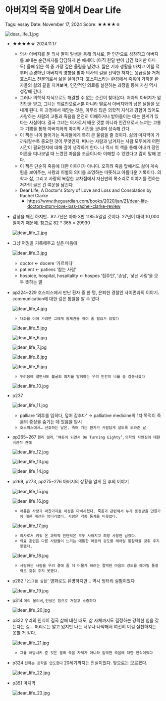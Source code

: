 # 아버지의 죽음 앞에서 Dear Life

Tags: essay
Date: November 17, 2024
Score: ★★★★☆

![dear_life_1.jpg](dear_life/dear_life_1.jpg)

- ★★★★☆ 2024.11.17
    - 의사 아버지를 둔 의사 딸이 일생을 통해 의사로, 한 인간으로 성장하고 아버지를 보내는 순간까지를 담담하게 쓴 에세이. (아직 한달 반이 남긴 했지만 아마도) 올해 읽은 책 중 가장 깊은 울림을 남겼다. 짧은 기자 생활을 마치고 어릴 적부터 존경하던 아버지의 영향을 받아 의사의 길을 선택한 저자는 응급실을 거쳐 호스피스 전문의로서 삶을 살아간다. 호스피스라는 환경에서 죽음이 가까운 환자들의 삶의 끝을 지켜보며, 인간적인 의료를 실천하는 과정을 통해 자신 역시 성장해 간다.
    - 그러나 의학적 지식으로도 해결할 수 없는 순간이 찾아온다. 저자의 아버지가 암 진단을 받고, 그녀는 의료인으로서뿐 아니라 딸로서 아버지와의 남은 날들을 보내게 된다. 이 과정에서 깨닫는 것은, 아무리 많은 의학적 지식과 경험이 있어도 사랑하는 사람의 고통과 죽음을 온전히 이해하거나 받아들이는 데는 한계가 있다는 사실이다. 결국 그녀는 의사로서 배운 것뿐 아니라 인간으로서 느끼는 고통과 기쁨을 통해 아버지와의 마지막 시간을 보내며 성숙해 간다.
    - 이 책은 나이 들어가는 독자들에게 특히 큰 울림을 줄 것이다. 삶의 마지막이 가까워질수록 중요한 것이 무엇인지, 떠나는 사람과 남겨지는 사람 모두에게 어떤 시간이 필요한지에 대해 깊이 생각하게 한다. 나 역시 이 책을 통해 아내가 장인어른을 떠나보낼 때 느꼈던 마음을 조금이나마 이해할 수 있었다고 감히 말해 본다.
    - 이 책은 단순히 죽음에 대한 이야기가 아니다. 오히려 죽음 앞에서도 삶이 계속됨을 보여주는, 사랑과 이별의 의미를 조명하는 따뜻하고 아름다운 기록이다. 의학과 삶, 그리고 사랑의 복잡한 교차점에서 자신만의 목소리로 이야기를 전하는 저자의 글은 긴 여운을 남긴다.
    - Dear Life, A Doctor's Story of Love and Loss and Consolation by Rachel Clarke
        - https://www.theguardian.com/books/2020/jan/21/dear-life-doctors-story-love-loss-rachel-clarke-review

- 감상을 깨긴 하지만.. 82.7년은 아마 3만 1185.5일일 것이다. 27년이 대략 10,000일이기 때문에. 참고로 82 * 365 = 29930
    
    ![dear_life_2.jpg](dear_life/dear_life_2.jpg)
    
- 그냥 어원을 기록해두고 싶은 마음에
    
    ![dear_life_3.jpg](dear_life/dear_life_3.jpg)
    
    - doctor ← docere ‘가르치다’
    - patient ← patiens ‘참는 사람’
    - hospice, hospital, hospitality ← hospes ‘집주인’, ‘손님’, ‘낯선 사람’을 모두 뜻하는 말
- pp224~229 호스피스에서 만난 환자 중 한 명, 은퇴한 경찰인 사이먼과의 이야기. communication에 대한 깊은 통찰을 알 수 있다
    
    ![dear_life_4.jpg](dear_life/dear_life_4.jpg)
    
    - `대화를 이어 가려면 그에게 통제권을 쥐여 줄 필요가 있었다`
    
    ![dear_life_5.jpg](dear_life/dear_life_5.jpg)
    
    ![dear_life_6.jpg](dear_life/dear_life_6.jpg)
    
    ![dear_life_7.jpg](dear_life/dear_life_7.jpg)
    
    ![dear_life_8.jpg](dear_life/dear_life_8.jpg)
    
    ![dear_life_9.jpg](dear_life/dear_life_9.jpg)
    
    - `두려움에 떨면서도 불굴의 의지를 발휘하는 우리 인간이 나를 늘 감동시켰다`
    
    ![dear_life_10.jpg](dear_life/dear_life_10.jpg)
    
- p237
    
    ![dear_life_11.jpg](dear_life/dear_life_11.jpg)
    
    - palliare ‘외투를 입히다, 덮어 감추다’ → palliative medicine의 1차 목적이 죽음의 증상을 숨기는 데 있음을 암시
    - `호스피스에서… 선호하는 날은, 죽어 가는 환자가 사람답게 살도록 도와준 날`
- pp265~267 `헨리 밀러`, `‘여든이 되면서 On Turning Eighty’`, `의학의 자만심에 대한 비관적 견해`
    
    ![dear_life_12.jpg](dear_life/dear_life_12.jpg)
    
    ![dear_life_13.jpg](dear_life/dear_life_13.jpg)
    
    ![dear_life_14.jpg](dear_life/dear_life_14.jpg)
    
- p269, p273, pp275~276 아버지의 상황을 알게 된 후의 이야기
    
    ![dear_life_15.jpg](dear_life/dear_life_15.jpg)
    
    ![dear_life_16.jpg](dear_life/dear_life_16.jpg)
    
    - `애통은 사랑과 마찬가지로 이성을 마비시켰다. 죽음과 관련해서 누가 동정받을 만한가에 대한 계산은 엉터리였다. 사랑은 각종 통계를 비웃었다.`
    
    ![dear_life_17.jpg](dear_life/dear_life_17.jpg)
    
    - `의사로서 키워 온 과학적 판단력은 모두 사라지고 희망 사항만 남았다.`
    - `의료 훈련은 다른 사람들이 느끼는 애통한 마음의 강도를 헤아릴 통찰력을 갖춰 주지 못했다.`
    
    ![dear_life_18.jpg](dear_life/dear_life_18.jpg)
    
    - `사랑하는 사람을 우리 곁에 좀 더 머물게 하려는 절박한 마음의 강도를 헤아릴 통찰력도 갖춰 주지 못했다.`
- p282 `‘21그램 실험’` 영화로도 유명하지만… 역시 엉터리 실험이었다
    
    ![dear_life_19.jpg](dear_life/dear_life_19.jpg)
    
- p314 `메리 올리버`, `인생은 참으로 거칠고 소중하다`
    
    ![dear_life_20.jpg](dear_life/dear_life_20.jpg)
    
- p322 우리의 인식이 결국 삶에 대한 태도, 삶 자체까지도 결정하는 강력한 힘을 갖는다는 걸… 머리로는 알고 있지만 나는 너무나 나약해서 여전히 이걸 실천하지는 못할 거 같다.
    
    ![dear_life_21.jpg](dear_life/dear_life_21.jpg)
    
    - `그를 해방시켜 준 것은 결국 죽음 자체가 아니라 임박한 죽음에 대한 인식이었다`
- p324 `진화는 공학을 압도한다` 20세기까지는 진실이었다. 앞으로는 모르겠다.
    
    ![dear_life_22.jpg](dear_life/dear_life_22.jpg)
    
- p351 마지막
    
    ![dear_life_23.jpg](dear_life/dear_life_23.jpg)

